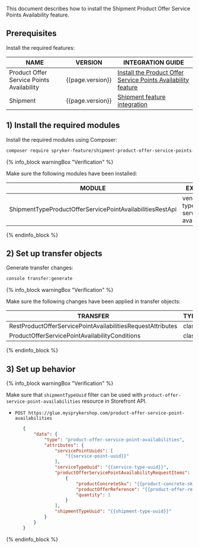 

This document describes how to install the Shipment Product Offer Service Points Availability feature.

## Prerequisites

Install the required features:

| NAME                                      | VERSION          | INTEGRATION GUIDE                                                                                                                                                                                                      |
|-------------------------------------------|------------------|------------------------------------------------------------------------------------------------------------------------------------------------------------------------------------------------------------------------|
| Product Offer Service Points Availability | {{page.version}} | [Install the Product Offer Service Points Availability feature](/docs/pbc/all/service-points/{{page.version}}/unified-commerce/install-and-upgrade/install-the-product-offer-service-points-availability-feature.html) |
| Shipment                                  | {{page.version}} | [Shipment feature integration](/docs/pbc/all/carrier-management/{{page.version}}/base-shop/install-and-upgrade/install-features/install-the-shipment-feature.html)                                                     |

## 1) Install the required modules

Install the required modules using Composer:

```bash
composer require spryker-feature/shipment-product-offer-service-points-availability: "{{page.version}}" --update-with-dependencies
```

{% info_block warningBox "Verification" %}

Make sure the following modules have been installed:

| MODULE                                                    | EXPECTED DIRECTORY                                                               |
|-----------------------------------------------------------|----------------------------------------------------------------------------------|
| ShipmentTypeProductOfferServicePointAvailabilitiesRestApi | vendor/spryker/shipment-type-product-offer-service-point-availabilities-rest-api |

{% endinfo_block %}


## 2) Set up transfer objects

Generate transfer changes:

```bash
console transfer:generate
```

{% info_block warningBox "Verification" %}

Make sure the following changes have been applied in transfer objects:

| TRANSFER                                                    | TYPE  | EVENT   | PATH                                                                                              |
|-------------------------------------------------------------|-------|---------|---------------------------------------------------------------------------------------------------|
| RestProductOfferServicePointAvailabilitiesRequestAttributes | class | created | src/Generated/Shared/Transfer/RestProductOfferServicePointAvailabilitiesRequestAttributesTransfer |
| ProductOfferServicePointAvailabilityConditions              | class | created | src/Generated/Shared/Transfer/ProductOfferServicePointAvailabilityConditionsTransfer              |

{% endinfo_block %}

## 3) Set up behavior

{% info_block warningBox "Verification" %}

Make sure that `shipmentTypeUuid` filter can be used with `product-offer-service-point-availabilities` resource in Storefront API.

* `POST https://glue.mysprykershop.com/product-offer-service-point-availabilities`
   ```json
      {
          "data": {
              "type": "product-offer-service-point-availabilities",
              "attributes": {
                  "servicePointUuids": [
                      "{{service-point-uuid}}"
                  ],
                  "serviceTypeUuid": "{{service-type-uuid}}",
                  "productOfferServicePointAvailabilityRequestItems": [
                      {
                          "productConcreteSku": "{{product-concrete-sku}}",
                          "productOfferReference": "{{product-offer-reference}}",
                          "quantity": 1
                      }
                  ],
                  "shipmentTypeUuid": "{{shipment-type-uuid}}"
              }
          }
      }
   ```

{% endinfo_block %}

